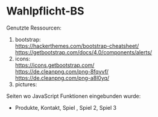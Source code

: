 # Wahlpflicht-BS

Genutzte Ressourcen:
1. bootstrap:  
   https://hackerthemes.com/bootstrap-cheatsheet/  
   https://getbootstrap.com/docs/4.0/components/alerts/
2. icons:    
   https://icons.getbootstrap.com/  
   https://de.cleanpng.com/png-8fqvvf/  
   https://de.cleanpng.com/png-a8l0yq/  
3. pictures: 


Seiten wo JavaScript Funktionen eingebunden wurde:  
- Produkte, Kontakt, Spiel , Spiel 2, Spiel 3 
